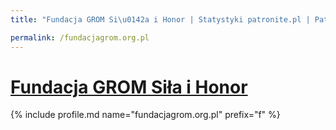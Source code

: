 ```yaml
---
title: "Fundacja GROM Si\u0142a i Honor | Statystyki patronite.pl | Patromierz"

permalink: /fundacjagrom.org.pl
---
```


# [Fundacja GROM Siła i Honor](https://patronite.pl/fundacjagrom.org.pl)

{% include profile.md name="fundacjagrom.org.pl" prefix="f" %}
